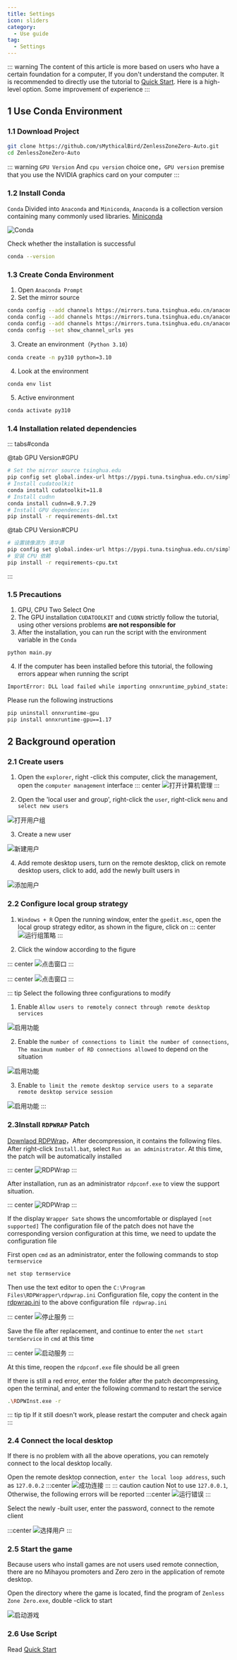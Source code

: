 ```yaml
---
title: Settings
icon: sliders
category:
  - Use guide
tag:
  - Settings
---
```


::: warning
The content of this article is more based on users who have a certain foundation for a computer, If you don't understand the computer. It is recommended to directly use the tutorial to [Quick Start](deploy.md). Here is a high-level option. Some improvement of experience
:::

## 1 Use Conda Environment

### 1.1 Download Project

```bash
git clone https://github.com/sMythicalBird/ZenlessZoneZero-Auto.git
cd ZenlessZoneZero-Auto
```
::: warning
`GPU Version` And `cpu version` choice one，`GPU version` premise that you use the NVIDIA graphics card on your computer
:::
### 1.2 Install Conda

`Conda` Divided into `Anaconda` and `Miniconda`, `Anaconda` is a collection version containing many commonly used libraries. [Miniconda](https://docs.anaconda.com/miniconda/)

![Conda](/image/Conda.png)

Check whether the installation is successful

```bash
conda --version
```

### 1.3 Create Conda Environment

1. Open `Anaconda Prompt`
2. Set the mirror source

```bash
conda config --add channels https://mirrors.tuna.tsinghua.edu.cn/anaconda/pkgs/free/
conda config --add channels https://mirrors.tuna.tsinghua.edu.cn/anaconda/pkgs/main/
conda config --add channels https://mirrors.tuna.tsinghua.edu.cn/anaconda/cloud/conda-forge/
conda config --set show_channel_urls yes
```

3. Create an environment（`Python 3.10`）

```bash
conda create -n py310 python=3.10
```

4. Look at the environment
```bash
conda env list
```

5. Active environment
```bash
conda activate py310
```

### 1.4 Installation related dependencies

::: tabs#conda

@tab GPU Version#GPU
```bash
# Set the mirror source tsinghua.edu
pip config set global.index-url https://pypi.tuna.tsinghua.edu.cn/simple
# Install cudatoolkit
conda install cudatoolkit=11.8
# Install cudnn
conda install cudnn=8.9.7.29
# Install GPU dependencies
pip install -r requirements-dml.txt
```

@tab CPU Version#CPU
```bash
# 设置镜像源为 清华源
pip config set global.index-url https://pypi.tuna.tsinghua.edu.cn/simple
# 安装 CPU 依赖
pip install -r requirements-cpu.txt
```
:::

### 1.5 Precautions

1. GPU, CPU Two Select One
2. The GPU installation `CUDATOOLKIT` and `CUDNN` strictly follow the tutorial, using other versions problems **are not responsible for**
3. After the installation, you can run the script with the environment variable in the `Conda`
```bash
python main.py
```
4. If the computer has been installed before this tutorial, the following errors appear when running the script
```bash
ImportError: DLL load failed while importing onnxruntime_pybind_state: 动态链接库（DLL）初始化例程失败
```
Please run the following instructions
```bash
pip uninstall onnxruntime-gpu
pip install onnxruntime-gpu==1.17
```
## 2 Background operation

### 2.1 Create users

1. Open the `explorer`, right -click this computer, click the management, open the `computer management` interface
::: center
![打开计算机管理](/image/computermanager.png)
:::

1. Open the 'local user and group', right-click the `user`, right-click `menu` and `select new users`

![打开用户组](/image/user.png)

3. Create a new user

![新建用户](/image/createuser.png)

4. Add remote desktop users, turn on the remote desktop, click on remote desktop users, click to add, add the newly built users in

![添加用户](/image/adduser.png)

### 2.2 Configure local group strategy

1. `Windows + R` Open the running window, enter the `gpedit.msc`, open the local group strategy editor, as shown in the figure, click on
::: center
![运行组策略](/image/rungpedit.png)
:::

2. Click the window according to the figure

::: center
![点击窗口](/image/gpeditclick1.png)
:::

::: center
![点击窗口](/image/gpeditclick2.png)
:::

::: tip Select the following three configurations to modify
1. Enable `Allow users to remotely connect through remote desktop services`

![启用功能](/image/allow1.png)

2. Enable the `number of connections to limit the number of connections`, `The maximum number of RD connections allowed` to depend on the situation

![启用功能](/image/allow2.png)

3. Enable `to limit the remote desktop service users to a separate remote desktop service session`

![启用功能](/image/allow3.png)
:::

### 2.3Install `RDPWRAP` Patch

[Downlaod RDPWrap](https://github.com/stascorp/rdpwrap/releases)，After decompression, it contains the following files. After right-click `Install.bat`, select `Run as an administrator`. At this time, the patch will be automatically installed

::: center
![RDPWrap](/image/RDPWrapInstall.png)
:::

After installation, run as an administrator `rdpconf.exe` to view the support situation.

::: center
![RDPWrap](/image/RDPWrapCheck.png)
:::

If the display `Wrapper Sate` shows the uncomfortable or displayed `[not supported]` The configuration file of the patch does not have the corresponding version configuration at this time, we need to update the configuration file

First open `cmd` as an administrator, enter the following commands to stop `termservice`

```bash
net stop termservice
```

Then use the text editor to open the `C:\Program Files\RDPWrapper\rdpwrap.ini` Configuration file, copy the content in the [rdpwrap.ini](https://github.com/sebaxakerhtc/rdpwrap.ini/blob/master/rdpwrap.ini) to the above configuration file` rdpwrap.ini`

::: center
![停止服务](/image/stopservice.png)
:::

Save the file after replacement, and continue to enter the `net start termService` in `cmd` at this time

::: center
![启动服务](/image/runservice.png)
:::

At this time, reopen the `rdpconf.exe` file should be all green

If there is still a red error, enter the folder after the patch decompressing, open the terminal, and enter the following command to restart the service

```bash
.\RDPWInst.exe -r
```

::: tip tip
If it still doesn't work, please restart the computer and check again
:::

### 2.4 Connect the local desktop

If there is no problem with all the above operations, you can remotely connect to the local desktop locally.

Open the remote desktop connection, `enter the local loop address`, such as `127.0.0.2`
:::center
![成功连接](/image/succesconnect.png)
:::
::: caution caution
Not to use `127.0.0.1`, Otherwise, the following errors will be reported
:::center
![运行错误](/image/wrong.png)
:::

Select the newly -built user, enter the password, connect to the remote client

:::center
![选择用户](/image/ChooseUser.png)
:::

### 2.5 Start the game

Because users who install games are not users used remote connection, there are no Mihayou promoters and Zero zero in the application of remote desktop.

Open the directory where the game is located, find the program of `Zenless Zone Zero.exe`, double -click to start

![启动游戏](/image/rungame.png)

### 2.6 Use Script

Read [Quick Start](deploy.md)